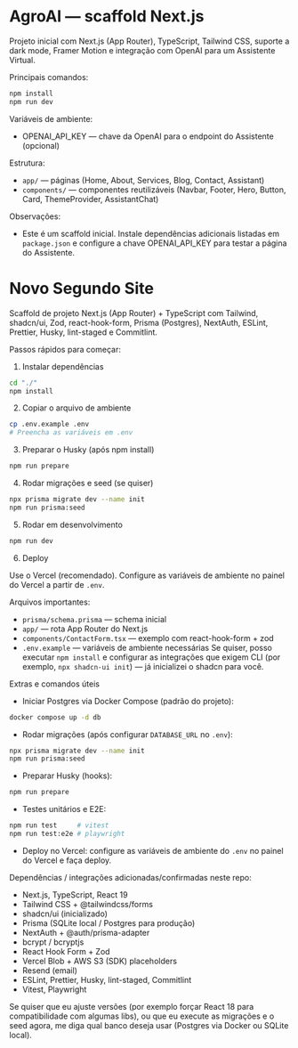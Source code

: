 # AgroAI — scaffold Next.js

Projeto inicial com Next.js (App Router), TypeScript, Tailwind CSS, suporte a dark mode, Framer Motion e integração com OpenAI para um Assistente Virtual.

Principais comandos:

```bash
npm install
npm run dev
``` 

Variáveis de ambiente:

- OPENAI_API_KEY — chave da OpenAI para o endpoint do Assistente (opcional)

Estrutura:

- `app/` — páginas (Home, About, Services, Blog, Contact, Assistant)
- `components/` — componentes reutilizáveis (Navbar, Footer, Hero, Button, Card, ThemeProvider, AssistantChat)

Observações:

- Este é um scaffold inicial. Instale dependências adicionais listadas em `package.json` e configure a chave OPENAI_API_KEY para testar a página do Assistente.
# Novo Segundo Site

Scaffold de projeto Next.js (App Router) + TypeScript com Tailwind, shadcn/ui, Zod, react-hook-form, Prisma (Postgres), NextAuth, ESLint, Prettier, Husky, lint-staged e Commitlint.

Passos rápidos para começar:

1. Instalar dependências

```bash
cd "./"
npm install
```

2. Copiar o arquivo de ambiente

```bash
cp .env.example .env
# Preencha as variáveis em .env
```

3. Preparar o Husky (após npm install)

```bash
npm run prepare
```

4. Rodar migrações e seed (se quiser)

```bash
npx prisma migrate dev --name init
npm run prisma:seed
```

5. Rodar em desenvolvimento

```bash
npm run dev
```

6. Deploy

Use o Vercel (recomendado). Configure as variáveis de ambiente no painel do Vercel a partir de `.env`.

Arquivos importantes:
- `prisma/schema.prisma` — schema inicial
- `app/` — rota App Router do Next.js
- `components/ContactForm.tsx` — exemplo com react-hook-form + zod
- `.env.example` — variáveis de ambiente necessárias
Se quiser, posso executar `npm install` e configurar as integrações que exigem CLI (por exemplo, `npx shadcn-ui init`) — já inicializei o shadcn para você.

Extras e comandos úteis

- Iniciar Postgres via Docker Compose (padrão do projeto):

```bash
docker compose up -d db
```

- Rodar migrações (após configurar `DATABASE_URL` no `.env`):

```bash
npx prisma migrate dev --name init
npm run prisma:seed
```

- Preparar Husky (hooks):

```bash
npm run prepare
```

- Testes unitários e E2E:

```bash
npm run test     # vitest
npm run test:e2e # playwright
```

- Deploy no Vercel: configure as variáveis de ambiente do `.env` no painel do Vercel e faça deploy.

Dependências / integrações adicionadas/confirmadas neste repo:

- Next.js, TypeScript, React 19
- Tailwind CSS + @tailwindcss/forms
- shadcn/ui (inicializado)
- Prisma (SQLite local / Postgres para produção)
- NextAuth + @auth/prisma-adapter
- bcrypt / bcryptjs
- React Hook Form + Zod
- Vercel Blob + AWS S3 (SDK) placeholders
- Resend (email)
- ESLint, Prettier, Husky, lint-staged, Commitlint
- Vitest, Playwright

Se quiser que eu ajuste versões (por exemplo forçar React 18 para compatibilidade com algumas libs), ou que eu execute as migrações e o seed agora, me diga qual banco deseja usar (Postgres via Docker ou SQLite local).